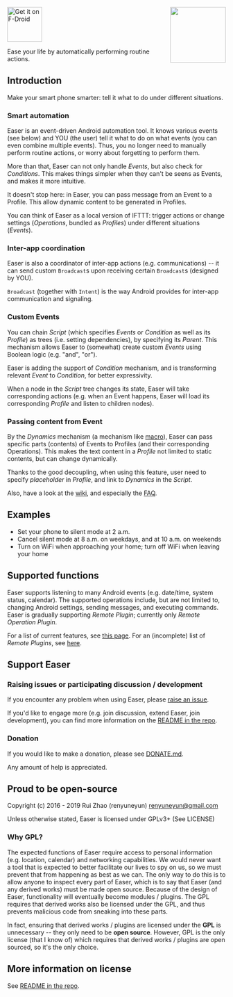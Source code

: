 [<img src="https://f-droid.org/badge/get-it-on.png"
      alt="Get it on F-Droid"
      height="80">](https://f-droid.org/app/ryey.easer)<img align="right" src='https://github.com/renyuneyun/Easer/raw/master/app/src/main/ic_launcher-web.png' width='128' height='128'/>

Ease your life by automatically performing routine actions.

Introduction
-----
Make your smart phone smarter: tell it what to do under different situations.

### Smart automation

Easer is an event-driven Android automation tool. It knows various events (see below) and YOU (the user) tell it what to do on what events (you can even combine multiple events). Thus, you no longer need to manually perform routine actions, or worry about forgetting to perform them.

More than that, Easer can not only handle *Events*, but also check for *Conditions*. This makes things simpler when they can't be seens as Events, and makes it more intuitive.

It doesn't stop here: in Easer, you can pass message from an Event to a Profile. This allow dynamic content to be generated in Profiles.

You can think of Easer as a local version of IFTTT: trigger actions or change settings (*Operations*, bundled as *Profiles*) under different situations (*Events*).

### Inter-app coordination

Easer is also a coordinator of inter-app actions (e.g. communications) -- it can send custom `Broadcast`s upon receiving certain `Broadcast`s (designed by YOU).

`Broadcast` (together with `Intent`) is the way Android provides for inter-app communication and signaling.

### Custom Events

You can chain *Script* (which specifies *Events* or *Condition* as well as its *Profile*) as trees (i.e. setting dependencies), by specifying its *Parent*. This mechanism allows Easer to (somewhat) create custom *Events* using Boolean logic (e.g. "and", "or").

Easer is adding the support of *Condition* mechanism, and is transforming relevant *Event* to *Condition*, for better expressivity.

When a node in the *Script* tree changes its state, Easer will take corresponding actions (e.g. when an Event happens, Easer will load its corresponding *Profile* and listen to children nodes).

### Passing content from Event

By the *Dynamics* mechanism (a mechanism like [macro](https://en.wikipedia.org/wiki/Macro_\(computer_science\))), Easer can pass specific parts (contents) of Events to Profiles (and their corresponding Operations). This makes the text content in a *Profile* not limited to static contents, but can change dynamically.

Thanks to the good decoupling, when using this feature, user need to specify *placeholder* in *Profile*, and link to *Dynamics* in the *Script*.


Also, have a look at the [wiki](https://github.com/renyuneyun/Easer/wiki), and especially the [FAQ](https://github.com/renyuneyun/Easer/wiki/FAQ).


Examples
------
* Set your phone to silent mode at 2 a.m.
* Cancel silent mode at 8 a.m. on weekdays, and at 10 a.m. on weekends
* Turn on WiFi when approaching your home; turn off WiFi when leaving your home

Supported functions
--------
Easer supports listening to many Android events (e.g. date/time, system status, calendar). The supported operations include, but are not limited to, changing Android settings, sending messages, and executing commands.
Easer is gradually supporting *Remote Plugin*; currently only *Remote Operation Plugin*.

For a list of current features, see [this page](https://renyuneyun.github.io/Easer/en/FEATURES).
For an (incomplete) list of *Remote Plugins*, see [here](https://github.com/topics/easer-plugin).

Support Easer
------
### Raising issues or participating discussion / development
If you encounter any problem when using Easer, please [raise an issue](https://github.com/renyuneyun/Easer/issues/new).

If you'd like to engage more (e.g. join discussion, extend Easer, join development), you can find more information on the [README in the repo](https://github.com/renyuneyun/Easer/blob/master/README.en.md).

### Donation

If you would like to make a donation, please see [DONATE.md](DONATE.md).

Any amount of help is appreciated.

Proud to be open-source
------
Copyright (c) 2016 - 2019 Rui Zhao (renyuneyun) <renyuneyun@gmail.com>

Unless otherwise stated, Easer is licensed under GPLv3+ (See LICENSE)

### Why GPL?

The expected functions of Easer require access to personal information (e.g. location, calendar) and networking capabilities. We would never want a tool that is expected to better facilitate our lives to spy on us, so we must prevent that from happening as best as we can. The only way to do this is to allow anyone to inspect every part of Easer, which is to say that Easer (and any derived works) must be made open source.
Because of the design of Easer, functionality will eventually become modules / plugins. The GPL requires that derived works also be licensed under the GPL, and thus prevents malicious code from sneaking into these parts.

In fact, ensuring that derived works / plugins are licensed under the **GPL** is unnecessary -- they only need to be **open source**. However, GPL is the only license (that I know of) which requires that derived works / plugins are open sourced, so it's the only choice.

More information on license
-----
See [README in the repo](https://github.com/renyuneyun/Easer/blob/master/README.en.md).
